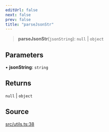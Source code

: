 ```yaml
---
editUrl: false
next: false
prev: false
title: "parseJsonStr"
---
```


> **parseJsonStr**(`jsonString`): `null` \| `object`

## Parameters

• **jsonString**: `string`

## Returns

`null` \| `object`

## Source

[src/utils.ts:38](https://github.com/eddienubes/sagetest/blob/a9c79c9/src/utils.ts#L38)
